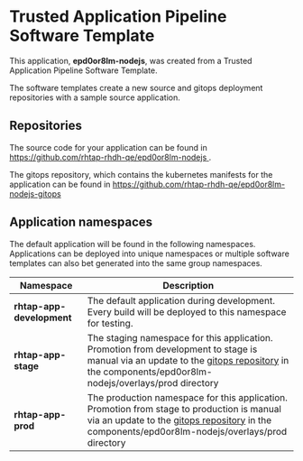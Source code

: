 # Trusted Application Pipeline Software Template

This application, **epd0or8lm-nodejs**, was created from a Trusted Application Pipeline Software Template.

The software templates create a new source and gitops deployment repositories with a sample source application. 

## Repositories

The source code for your application can be found in [https://github.com/rhtap-rhdh-qe/epd0or8lm-nodejs ](https://github.com/rhtap-rhdh-qe/epd0or8lm-nodejs ).
 
The gitops repository, which contains the kubernetes manifests for the application can be found in 
[https://github.com/rhtap-rhdh-qe/epd0or8lm-nodejs-gitops ](https://github.com/rhtap-rhdh-qe/epd0or8lm-nodejs-gitops ) 

## Application namespaces 

The default application will be found in the following namespaces. Applications can be deployed into unique namespaces or multiple software templates can also bet generated into the same group namespaces.  

|  Namespace   |  Description   |  
| -------- | -------- |   
| **rhtap-app-development** | The default application during development. Every build will be deployed to this namespace for testing. | 
| **rhtap-app-stage** | The staging namespace for this application. Promotion from development to stage is manual via an update to the [gitops repository](https://github.com/rhtap-rhdh-qe/epd0or8lm-nodejs-gitops ) in the components/epd0or8lm-nodejs/overlays/prod directory |  
| **rhtap-app-prod** | The production namespace for this application. Promotion from stage to production is manual via an update to the [gitops repository](https://github.com/rhtap-rhdh-qe/epd0or8lm-nodejs-gitops ) in the components/epd0or8lm-nodejs/overlays/prod directory | 